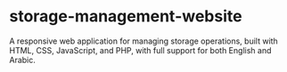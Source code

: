 # storage-management-website
A responsive web application for managing storage operations, built with HTML, CSS, JavaScript, and PHP, with full support for both English and Arabic.
